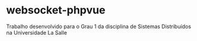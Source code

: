 # websocket-phpvue
Trabalho desenvolvido para o Grau 1 da disciplina de Sistemas Distribuídos na Universidade La Salle
